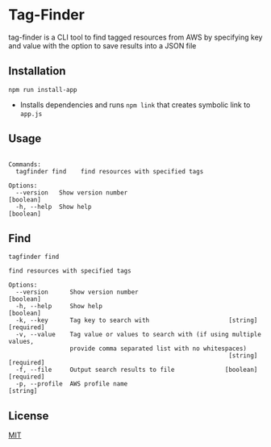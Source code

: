 # Tag-Finder

tag-finder is a CLI tool to find tagged resources from AWS by specifying key and value with the option to save results into a JSON file 

## Installation

```npm run install-app```
- Installs dependencies and runs ```npm link``` that creates symbolic link to ```app.js```


## Usage

```Usage: tagfinder [options]

Commands:
  tagfinder find    find resources with specified tags

Options:
  --version   Show version number                                      [boolean]
  -h, --help  Show help                                                [boolean]

```

## Find

```
tagfinder find

find resources with specified tags

Options:
  --version      Show version number                                   [boolean]
  -h, --help     Show help                                             [boolean]
  -k, --key      Tag key to search with                      [string] [required]
  -v, --value    Tag value or values to search with (if using multiple values,
                 provide comma separated list with no whitespaces)
                                                             [string] [required]
  -f, --file     Output search results to file              [boolean] [required]
  -p, --profile  AWS profile name                                       [string]

```

## License

[MIT](https://choosealicense.com/licenses/mit/)
